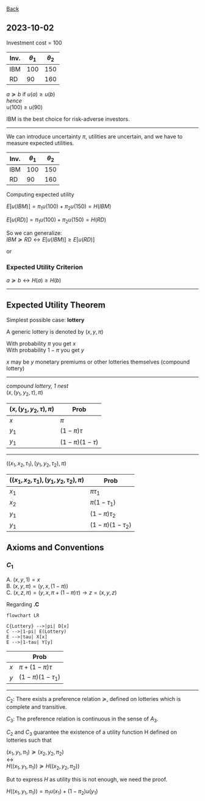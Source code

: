 [Back](00.md)

## 2023-10-02

Investment cost = 100

| Inv. |  $\theta_{1}$ | $\theta_{2}$|
| --- |  --- | --- |
| IBM | 100 | 150 |
| RD | 90 | 160 |

$a\succeq b$ if $u(a) \geq u(b)$  
*hence*  
u(100) $\geq$ u(90)

IBM is the best choice for risk-adverse investors.  

---

We can introduce uncertainty $\pi$,
utilities are uncertain, and we have to measure expected utilities.

| Inv. |  $\theta_{1}$ | $\theta_{2}$|
| --- |  --- | --- |
| IBM | 100 | 150 |
| RD | 90 | 160 |

Computing expected utility

$E[u(IBM)] = \pi_1 u(100)+\pi_2 u(150)= H(IBM)$

$E[u(RD)] = \pi_1 u(100)+\pi_2 u(150)= H(RD)$

So we can generalize:  
$IBM \succeq RD \leftrightarrow E[u(IBM)] \geq E[u(RD)]$

or

### Expected Utility Criterion

$a \succeq b \leftrightarrow H(a) \geq H(b)$

---

## Expected Utility Theorem

Simplest possible case: **lottery**

A generic lottery is denoted by $(x,y, \pi)$

With probability $\pi$ you get $x$  
With probability $1-\pi$ you get $y$

$x$ may be $y$ monetary premiums or other lotteries themselves (compound lottery)

---

*compound lottery, 1 nest*  
$(x, (y_1, y_2, \tau), \pi)$  

|$(x, (y_1, y_2, \tau), \pi)$ | Prob|
|---|---|
|$x$|$\pi$|
|$y_1$|($1-\pi)\tau$|
|$y_1$|($1-\pi)(1-\tau$)|

---
$((x_1, x_2, \tau_1), (y_1, y_2, \tau_2), \pi)$  


|$((x_1, x_2, \tau_1), (y_1, y_2, \tau_2), \pi)$ | Prob|
|---|---|
|$x_1$|$\pi \tau_1$|
|$x_2$|$\pi (1-\tau_1)$|
|$y_1$|($1-\pi)\tau_2$|
|$y_1$|($1-\pi)(1-\tau_2$)|

## Axioms and Conventions

### $C_1$  
A. $(x,y,1) = x$  
B. $(x,y,\pi) = (y,x, (1-\pi))$  
C. $(x,z,\pi) = (y,x, \pi + (1-\pi)\tau) \rightarrow z = (x,y,z)$

Regarding **.C**

```mermaid
flowchart LR

C{Lottery} -->|pi| D[x]
C -->|1-pi| E(Lottery)
E -->|tau| X[x]
E -->|1-tau| Y[y]

```

| | Prob|
|---|---|
|$x$|$\pi+(1-\pi) \tau$|
|$y$|$(1-\pi)(1-\tau_1)$|


---
$C_2$: There exists a preference relation $\succeq$, defined on lotteries which is complete and transitive.

$C_3$: The preference relation is continuous in the sense of $A_3$.

$C_2$ and $C_3$ guarantee the existence of a utility function H defined on lotteries such that

$(x_1, y_1, \pi_1) \succeq (x_2, y_2, \pi_2)$  
$\leftrightarrow$  
$H((x_1, y_1, \pi_1)) \succeq H((x_2, y_2, \pi_2))$

But to express $H$ as utility this is not enough, we need the proof. 

$H((x_1, y_1, \pi_1)) = \pi_1 u(x_1)+(1-\pi_2)u(y_1)$  


